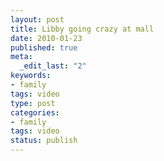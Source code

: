 ```yaml
--- 
layout: post
title: Libby going crazy at mall
date: 2010-01-23
published: true
meta: 
  _edit_last: "2"
keywords: 
- family
tags: video
type: post
categories: 
- family
tags: video
status: publish
---
```

<div class="posterous_autopost"></div>
